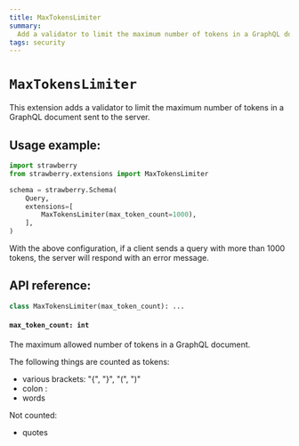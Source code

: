 ```yaml
---
title: MaxTokensLimiter
summary:
  Add a validator to limit the maximum number of tokens in a GraphQL document.
tags: security
---
```


# `MaxTokensLimiter`

This extension adds a validator to limit the maximum number of tokens in a
GraphQL document sent to the server.

## Usage example:

```python
import strawberry
from strawberry.extensions import MaxTokensLimiter

schema = strawberry.Schema(
    Query,
    extensions=[
        MaxTokensLimiter(max_token_count=1000),
    ],
)
```

With the above configuration, if a client sends a query with more than 1000
tokens, the server will respond with an error message.

## API reference:

```python
class MaxTokensLimiter(max_token_count): ...
```

#### `max_token_count: int`

The maximum allowed number of tokens in a GraphQL document.

The following things are counted as tokens:

- various brackets: "{", "}", "(", ")"
- colon :
- words

Not counted:

- quotes
